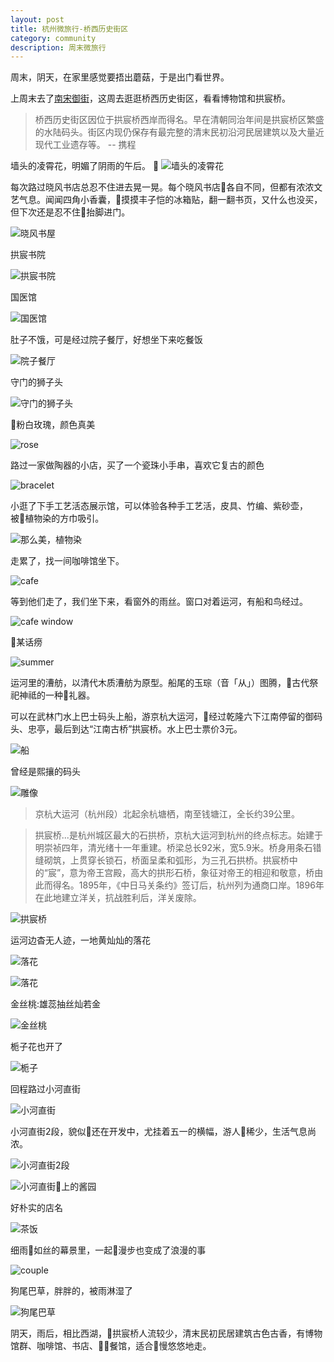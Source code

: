 ```yaml
---
layout: post
title: 杭州微旅行-桥西历史街区
category: community
description: 周末微旅行
---
```


周末，阴天，在家里感觉要捂出蘑菇，于是出门看世界。

上周末去了[南宋御街](2018-05-13-hangzhou-nansongyujie.md)，这周去逛逛桥西历史街区，看看博物馆和拱宸桥。

> 桥西历史街区因位于拱宸桥西岸而得名。早在清朝同治年间是拱宸桥区繁盛的水陆码头。街区内现仍保存有最完整的清末民初沿河民居建筑以及大量近现代工业遗存等。 -- 携程

墙头的凌霄花，明媚了阴雨的午后。

![墙头的凌霄花](http://p319p95sa.bkt.clouddn.com/lingxiao.jpg?imageMogr2/size-limit/2000k!)

每次路过晓风书店总忍不住进去晃一晃。每个晓风书店各自不同，但都有浓浓文艺气息。闻闻四角小香囊，摸摸丰子恺的冰箱贴，翻一翻书页，又什么也没买，但下次还是忍不住抬脚进门。

![晓风书屋](http://p319p95sa.bkt.clouddn.com/xiaofeng.jpg?imageMogr2/size-limit/2000k!)

拱宸书院

![拱宸书院](http://p319p95sa.bkt.clouddn.com/shuyuan.jpg?imageMogr2/size-limit/2000k!)

国医馆

![国医馆](http://p319p95sa.bkt.clouddn.com/guoyiguan.jpg?imageMogr2/size-limit/2000k!)

肚子不饿，可是经过院子餐厅，好想坐下来吃餐饭

![院子餐厅](http://p319p95sa.bkt.clouddn.com/yuanzi-res.jpg?imageMogr2/size-limit/2000k!)

守门的狮子头

![守门的狮子头](http://p319p95sa.bkt.clouddn.com/lion-door.jpg?imageMogr2/size-limit/2000k!)

粉白玫瑰，颜色真美

![rose](http://p319p95sa.bkt.clouddn.com/rose.jpg?imageMogr2/size-limit/2000k!)


路过一家做陶器的小店，买了一个瓷珠小手串，喜欢它复古的颜色

![bracelet](http://p319p95sa.bkt.clouddn.com/bracelet.jpg?imageMogr2/size-limit/2000k!)

小逛了下手工艺活态展示馆，可以体验各种手工艺活，皮具、竹编、紫砂壶，被植物染的方巾吸引。

![那么美，植物染](http://p319p95sa.bkt.clouddn.com/buran.jpg?imageMogr2/size-limit/2000k!)

走累了，找一间咖啡馆坐下。

![cafe](http://p319p95sa.bkt.clouddn.com/tcoffee.jpg?imageMogr2/size-limit/2000k!)

等到他们走了，我们坐下来，看窗外的雨丝。窗口对着运河，有船和鸟经过。

![cafe window](http://p319p95sa.bkt.clouddn.com/cafewindow.jpg?imageMogr2/size-limit/2000k!)

某话痨

![summer](http://p319p95sa.bkt.clouddn.com/summer.jpg?imageMogr2/size-limit/2000k!)


运河里的漕舫，以清代木质漕舫为原型。船尾的玉琮（音「从」）图腾，古代祭祀神祗的一种礼器。

可以在武林门水上巴士码头上船，游京杭大运河，经过乾隆六下江南停留的御码头、忠亭，最后到达“江南古桥”拱宸桥。水上巴士票价3元。

![船](http://p319p95sa.bkt.clouddn.com/boat-heads.jpg?imageMogr2/size-limit/2000k!)

曾经是熙攘的码头

![雕像](http://p319p95sa.bkt.clouddn.com/sculpture.jpg?imageMogr2/size-limit/2000k!)

> 京杭大运河（杭州段）北起余杭塘栖，南至钱塘江，全长约39公里。

> 拱宸桥...是杭州城区最大的石拱桥，京杭大运河到杭州的终点标志。始建于明崇祯四年，清光绪十一年重建。桥梁总长92米，宽5.9米。桥身用条石错缝砌筑，上贯穿长锁石，桥面呈柔和弧形，为三孔石拱桥。拱宸桥中的“宸”，意为帝王宫殿，高大的拱形石桥，象征对帝王的相迎和敬意，桥由此而得名。1895年，《中日马关条约》签订后，杭州列为通商口岸。1896年在此地建立洋关，抗战胜利后，洋关废除。 

![拱宸桥](http://p319p95sa.bkt.clouddn.com/gongchenqiao.jpg?imageMogr2/size-limit/2000k!)

运河边杳无人迹，一地黄灿灿的落花

![落花](http://p319p95sa.bkt.clouddn.com/yunhe.jpg?imageMogr2/size-limit/2000k!)

![落花](http://p319p95sa.bkt.clouddn.com/flowers-floor.jpg?imageMogr2/size-limit/2000k!)

金丝桃:雄蕊抽丝灿若金

![金丝桃](http://p319p95sa.bkt.clouddn.com/yellow-flower.jpg?imageMogr2/size-limit/2000k!)

栀子花也开了

![栀子](http://p319p95sa.bkt.clouddn.com/zhizi.jpg?imageMogr2/size-limit/2000k!)

回程路过小河直街

![小河直街](http://p319p95sa.bkt.clouddn.com/xiaohezhijie.jpg?imageMogr2/size-limit/2000k!)

小河直街2段，貌似还在开发中，尤挂着五一的横幅，游人稀少，生活气息尚浓。

![小河直街2段](http://p319p95sa.bkt.clouddn.com/xiaohezhijie2.jpg?imageMogr2/size-limit/2000k!)

![小河直街上的酱园](http://p319p95sa.bkt.clouddn.com/zhoujiang.jpg?imageMogr2/size-limit/2000k!)

好朴实的店名

![茶饭](http://p319p95sa.bkt.clouddn.com/chafan.jpg?imageMogr2/size-limit/2000k!)

细雨如丝的幕景里，一起漫步也变成了浪漫的事

![couple](http://p319p95sa.bkt.clouddn.com/couple.jpg?imageMogr2/size-limit/2000k!)

狗尾巴草，胖胖的，被雨淋湿了

![狗尾巴草](http://p319p95sa.bkt.clouddn.com/gouyiba.jpg?imageMogr2/size-limit/2000k!)

阴天，雨后，相比西湖，拱宸桥人流较少，清末民初民居建筑古色古香，有博物馆群、咖啡馆、书店、餐馆，适合慢悠悠地走。